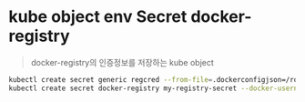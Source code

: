 # kube object env Secret docker-registry

> docker-registry의 인증정보를 저장하는 kube object

```sh
kubectl create secret generic regcred --from-file=.dockerconfigjson=/root/.docker/config.json --type=kubernetes.io/dockerconfigjson
kubectl create secret docker-registry my-registry-secret --docker-username=<username> --docker-password=<password> --docker-email=<email> --docker-server=<server>
```
